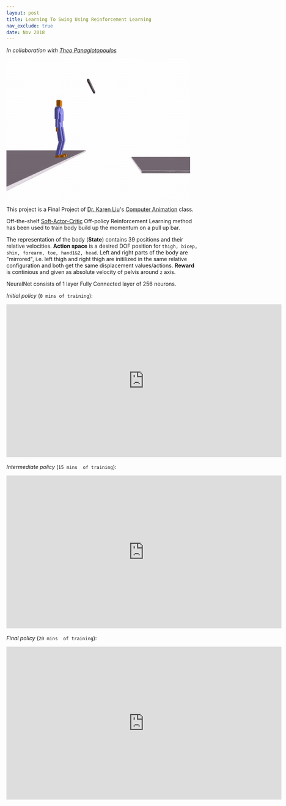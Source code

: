 ```yaml
---
layout: post
title: Learning To Swing Using Reinforcement Learning
nav_exclude: true
date: Nov 2018
---
```


*In collaboration with [Theo Panagiotopoulos](http://www.theopanag.com/)*

<img src="../assets/img/swing_rl/anim.gif" alt="swing_learn"/>


This project is a Final Project of [Dr. Karen Liu](https://www.cc.gatech.edu/~karenliu/Home.html)'s [Computer Animation](https://www.cc.gatech.edu/~dellaert/18F-8803MM/Mobile_Manipulation_2018.html) class.

Off-the-shelf [Soft-Actor-Critic](https://spinningup.openai.com/en/latest/algorithms/sac.html) Off-policy Reinforcement Learning method  has been used to train body build up the momentum on a pull up bar.

The representation of the body (**State**) contains 39 positions and their relative velocities. **Action space** is a desired DOF position for `thigh, bicep, shin, forearm, toe, hand1&2, head`. Left and right parts of the body are "mirrored", i.e. left thigh and right thigh are initilized in the same relative configuration and both get the same displacement values/actions. **Reward** is continious and given as absolute velocity of pelvis around `z` axis.

NeuralNet consists of 1 layer Fully Connected layer of 256 neurons.

*Initial policy* (`0 mins of training`):

<iframe width="720" height="400" src="https://www.youtube.com/embed/ZrbnHCP0nVo" frameborder="0" allow="accelerometer; autoplay; encrypted-media; gyroscope; picture-in-picture" allowfullscreen></iframe>

*Intermediate policy* (`15 mins  of training`):

<iframe width="720" height="400" src="https://www.youtube.com/embed/dLxKjDKMoiI" frameborder="0" allow="accelerometer; autoplay; encrypted-media; gyroscope; picture-in-picture" allowfullscreen></iframe>

*Final policy* (`20 mins  of training`):

<iframe width="720" height="400" src="https://www.youtube.com/embed/N34kc6pcHq8" frameborder="0" allow="accelerometer; autoplay; encrypted-media; gyroscope; picture-in-picture" allowfullscreen></iframe>

